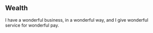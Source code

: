## Wealth

I have a wonderful business, in a wonderful way,
and I give wonderful service for wonderful pay.

